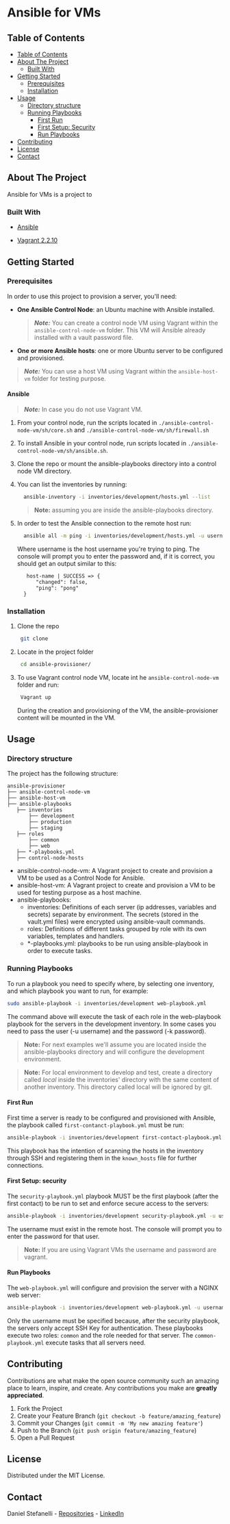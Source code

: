 # Ansible for VMs

<!-- TABLE OF CONTENTS -->
## Table of Contents

- [Table of Contents](#table-of-contents)
- [About The Project](#about-the-project)
    - [Built With](#built-with)
- [Getting Started](#getting-started)
    - [Prerequisites](#prerequisites)
    - [Installation](#installation)
- [Usage](#usage)
    - [Directory structure](#directory-structure)
    - [Running Playbooks](#run-playbooks)
      - [First Run](#first-run)
      - [First Setup: Security](#first-setup-security)
      - [Run Playbooks](#run-playbooks)
- [Contributing](#contributing)
- [License](#license)
- [Contact](#contact)

## About The Project

Ansible for VMs is a project to 

### Built With

- [Ansible](https://docs.ansible.com/)
* [Vagrant 2.2.10](https://www.vagrantup.com/)

## Getting Started

### Prerequisites

In order to use this project to provision a server, you'll need:

- **One Ansible Control Node**: an Ubuntu machine with Ansible installed.

    > **_Note:_** You can create a control node VM using Vagrant within the `ansible-control-node-vm` folder. This VM will
  > Ansible already installed with a vault password file.

- **One or more Ansible hosts**: one or more Ubuntu server to be configured and provisioned.

> **_Note:_** You can use a host VM using Vagrant within the `ansible-host-vm` folder for testing purpose.

#### Ansible

> **_Note:_** In case you do not use Vagrant VM.

1. From your control node, run the scripts located in `./ansible-control-node-vm/sh/core.sh` and `./ansible-control-node-vm/sh/firewall.sh`

2. To install Ansible in your control node, run scripts located in `./ansible-control-node-vm/sh/ansible.sh`.

3. Clone the repo or mount the ansible-playbooks directory into a control node VM directory.

4. You can list the inventories by running:

    ```sh
      ansible-inventory -i inventories/development/hosts.yml --list
    ```
   > **Note:** assuming you are inside the ansible-playbooks directory.

5. In order to test the Ansible connection to the remote host run:

      ```sh
        ansible all -m ping -i inventories/development/hosts.yml -u username -k
      ```

   Where username is the host username you're trying to ping. The console will prompt you to enter the password and, if
   it is correct, you should get an output similar to this:

    ```ssh
       host-name | SUCCESS => {
          "changed": false,
          "ping": "pong"
      }
    ```

### Installation

1. Clone the repo
   ```sh
    git clone 
   ```

2. Locate in the project folder

   ```sh
    cd ansible-provisioner/
   ```

3. To use Vagrant control node VM, locate int he `ansible-control-node-vm` folder and run:
   ```sh
    Vagrant up
   ```
   During the creation and provisioning of the VM, the ansible-provisioner content will be mounted in the VM.

## Usage

### Directory structure

The project has the following structure:

    ansible-provisioner
    ├── ansible-control-node-vm
    ├── ansible-host-vm
    ├── ansible-playbooks
       ├── inventories
           ├── development
           ├── production
           ├── staging
       ├── roles
           ├── common
           ├── web
       ├── *-playbooks.yml
       ├── control-node-hosts

- ansible-control-node-vm: A Vagrant project to create and provision a VM to be used as a Control Node for Ansible.
- ansible-host-vm: A Vagrant project to create and provision a VM to be used for testing purpose as a host machine.
- ansible-playbooks:
    - inventories: Definitions of each server (ip addresses, variables and secrets) separate by environment. The secrets
      (stored in the vault.yml files) were encrypted using ansible-vault commands.
    - roles: Definitions of different tasks grouped by role with its own variables, templates and handlers.
    - *-playbooks.yml: playbooks to be run using ansible-playbook in order to execute tasks.

### Running Playbooks

To run a playbook you need to specify where, by selecting one inventory, and which playbook you want to run, for
example:

   ```sh
   sudo ansible-playbook -i inventories/development web-playbook.yml
   ```

The command above will execute the task of each role in the web-playbook playbook for the servers in the development
inventory. In some cases you need to pass the user (-u username) and the password (-k password).

> **Note:** For next examples we'll assume you are located inside the ansible-playbooks directory and will configure the
> development environment.

> **Note:** For local environment to develop and test, create a directory called *local* inside the inventories' directory 
> with the same content of another inventory. This directory called local will be ignored by git.

#### First Run

First time a server is ready to be configured and provisioned with Ansible, the playbook called `first-contanct-playbook.yml`
must be run:

   ```sh
   ansible-playbook -i inventories/development first-contact-playbook.yml
   ```

This playbook has the intention of scanning the hosts in the inventory through SSH and registering them in the `known_hosts`
file for further connections.

#### First Setup: security

The `security-playbook.yml` playbook MUST be the first playbook (after the first contact) to be
run to set and enforce secure access to the servers:

   ```sh
   ansible-playbook -i inventories/development security-playbook.yml -u username -k
   ```

The username must exist in the remote host. The console will prompt you to enter the password for that user.

> **Note:** If you are using Vagrant VMs the username and password are vagrant.

#### Run Playbooks

The `web-playbook.yml` will configure and provision the server with a NGINX web server:

   ```sh
   ansible-playbook -i inventories/development web-playbook.yml -u username
   ```

Only the username must be specified because, after the security playbook, the servers only accept
SSH Key for authentication. These playbooks execute two roles: `common` and the role needed for that server. The `common-playbook.yml`
execute tasks that all servers need.

## Contributing

Contributions are what make the open source community such an amazing place to learn, inspire, and create. Any contributions you make are **greatly appreciated**.

1. Fork the Project
2. Create your Feature Branch (`git checkout -b feature/amazing_feature`)
3. Commit your Changes (`git commit -m 'My new amazing feature'`)
4. Push to the Branch (`git push origin feature/amazing_feature`)
5. Open a Pull Request

## License

Distributed under the MIT License.

## Contact

Daniel Stefanelli - [Repositories](https://github.com/danicaliforrnia) - [LinkedIn](https://www.linkedin.com/in/daniel-stefanelli/)

